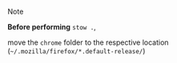 > [!note]
> **Before performing** `stow .`,
> 
> move the `chrome` folder to the respective location (`~/.mozilla/firefox/*.default-release/`)
